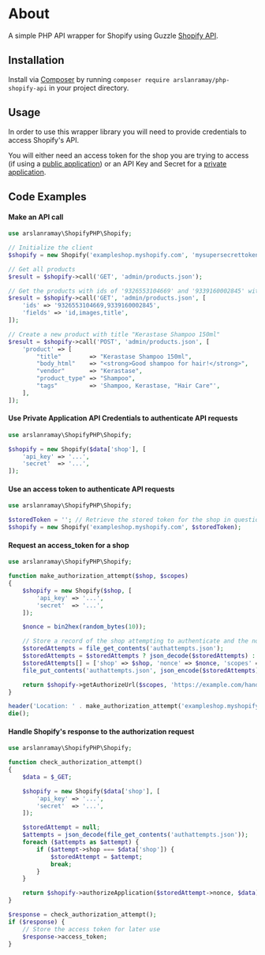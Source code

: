 # About

A simple PHP API wrapper for Shopify using Guzzle [Shopify API](https://help.shopify.com/api/getting-started).

## Installation

Install via [Composer](https://getcomposer.org/) by running `composer require arslanramay/php-shopify-api` in your project directory.

## Usage

In order to use this wrapper library you will need to provide credentials to access Shopify's API.

You will either need an access token for the shop you are trying to access (if using a [public application](https://help.shopify.com/api/getting-started/authentication#public-applications)) or an API Key and Secret for a [private application](https://help.shopify.com/api/getting-started/authentication#private-applications).

## Code Examples

#### Make an API call
```php
use arslanramay\ShopifyPHP\Shopify;

// Initialize the client
$shopify = new Shopify('exampleshop.myshopify.com', 'mysupersecrettoken');

// Get all products
$result = $shopify->call('GET', 'admin/products.json');

// Get the products with ids of '9326553104669' and '9339160002845' with only the 'id', 'images', and 'title' fields
$result = $shopify->call('GET', 'admin/products.json', [
    'ids' => '9326553104669,9339160002845',
    'fields' => 'id,images,title',
]);

// Create a new product with title "Kerastase Shampoo 150ml"
$result = $shopify->call('POST', 'admin/products.json', [
    'product' => [
        "title"        => "Kerastase Shampoo 150ml",
        "body_html"    => "<strong>Good shampoo for hair!</strong>",
        "vendor"       => "Kerastase",
        "product_type" => "Shampoo",
        "tags"         => 'Shampoo, Kerastase, "Hair Care"',
    ],
]);
```

#### Use Private Application API Credentials to authenticate API requests
```php
use arslanramay\ShopifyPHP\Shopify;

$shopify = new Shopify($data['shop'], [
    'api_key' => '...',
    'secret'  => '...',
]);
```

#### Use an access token to authenticate API requests
```php
use arslanramay\ShopifyPHP\Shopify;

$storedToken = ''; // Retrieve the stored token for the shop in question
$shopify = new Shopify('exampleshop.myshopify.com', $storedToken);
```

#### Request an access_token for a shop
```php
use arslanramay\ShopifyPHP\Shopify;

function make_authorization_attempt($shop, $scopes)
{
    $shopify = new Shopify($shop, [
        'api_key' => '...',
        'secret'  => '...',
    ]);

    $nonce = bin2hex(random_bytes(10));

    // Store a record of the shop attempting to authenticate and the nonce provided
    $storedAttempts = file_get_contents('authattempts.json');
    $storedAttempts = $storedAttempts ? json_decode($storedAttempts) : [];
    $storedAttempts[] = ['shop' => $shop, 'nonce' => $nonce, 'scopes' => $scopes];
    file_put_contents('authattempts.json', json_encode($storedAttempts));

    return $shopify->getAuthorizeUrl($scopes, 'https://example.com/handle/shopify/callback', $nonce);
}

header('Location: ' . make_authorization_attempt('exampleshop.myshopify.com', ['read_product']));
die();
```

#### Handle Shopify's response to the authorization request
```php
use arslanramay\ShopifyPHP\Shopify;

function check_authorization_attempt()
{
    $data = $_GET;

    $shopify = new Shopify($data['shop'], [
        'api_key' => '...',
        'secret'  => '...',
    ]);

    $storedAttempt = null;
    $attempts = json_decode(file_get_contents('authattempts.json'));
    foreach ($attempts as $attempt) {
        if ($attempt->shop === $data['shop']) {
            $storedAttempt = $attempt;
            break;
        }
    }

    return $shopify->authorizeApplication($storedAttempt->nonce, $data);
}

$response = check_authorization_attempt();
if ($response) {
    // Store the access token for later use
    $response->access_token;
}
```
